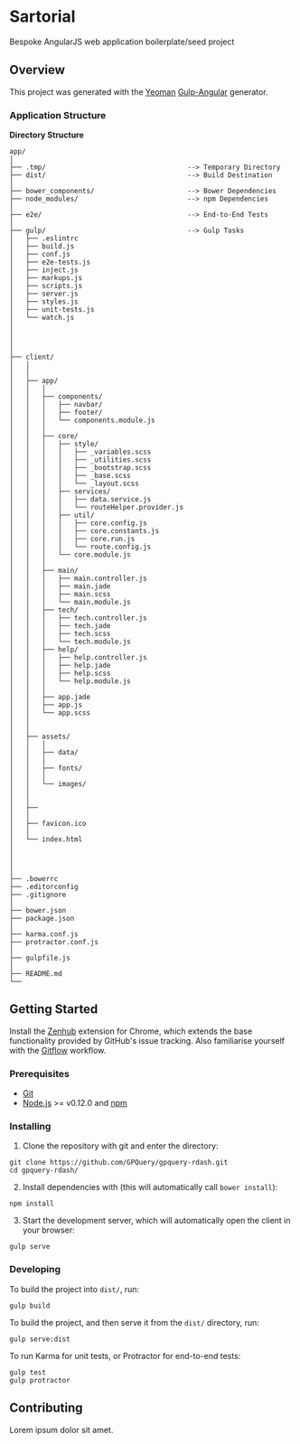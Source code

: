 Sartorial
=========

Bespoke AngularJS web application boilerplate/seed project




## Overview

This project was generated with the [Yeoman][yo] [Gulp-Angular][yo-gulp-ng] generator.


### Application Structure

__Directory Structure__
```
app/
│   
├── .tmp/                                   --> Temporary Directory
├── dist/                                   --> Build Destination
│   
├── bower_components/                       --> Bower Dependencies
├── node_modules/                           --> npm Dependencies
│   
├── e2e/                                    --> End-to-End Tests
│   
├── gulp/                                   --> Gulp Tasks
│   ├── .eslintrc
│   ├── build.js
│   ├── conf.js
│   ├── e2e-tests.js
│   ├── inject.js
│   ├── markups.js
│   ├── scripts.js
│   ├── server.js
│   ├── styles.js
│   ├── unit-tests.js
│   └── watch.js
│   
│   
│   
│   
├── client/
│   │   
│   │
│   ├── app/
│   │   │   
│   │   ├── components/
│   │   │   ├── navbar/
│   │   │   ├── footer/
│   │   │   └── components.module.js
│   │   │   
│   │   ├── core/
│   │   │   ├── style/
│   │   │   │   ├── _variables.scss
│   │   │   │   ├── _utilities.scss
│   │   │   │   ├── _bootstrap.scss
│   │   │   │   ├── _base.scss
│   │   │   │   └── _layout.scss
│   │   │   ├── services/
│   │   │   │   ├── data.service.js
│   │   │   │   └── routeHelper.provider.js
│   │   │   ├── util/
│   │   │   │   ├── core.config.js
│   │   │   │   ├── core.constants.js
│   │   │   │   ├── core.run.js
│   │   │   │   └── route.config.js
│   │   │   └── core.module.js
│   │   │   
│   │   ├── main/
│   │   │   ├── main.controller.js
│   │   │   ├── main.jade
│   │   │   ├── main.scss
│   │   │   └── main.module.js
│   │   ├── tech/
│   │   │   ├── tech.controller.js
│   │   │   ├── tech.jade
│   │   │   ├── tech.scss
│   │   │   └── tech.module.js
│   │   ├── help/
│   │   │   ├── help.controller.js
│   │   │   ├── help.jade
│   │   │   ├── help.scss
│   │   │   └── help.module.js
│   │   │   
│   │   ├── app.jade
│   │   ├── app.js
│   │   └── app.scss
│   │
│   │   
│   ├── assets/
│   │   │   
│   │   ├── data/
│   │   │   
│   │   ├── fonts/
│   │   │   
│   │   └── images/
│   │
│   │   
│   ├── 
│   │   
│   ├── favicon.ico
│   │   
│   └── index.html
│   
│   
│   
│   
├── .bowerrc
├── .editorconfig
├── .gitignore
│   
├── bower.json
├── package.json
│   
├── karma.conf.js
├── protractor.conf.js
│   
├── gulpfile.js
│   
├── README.md
└──
```




## Getting Started

Install the [Zenhub][zenhub] extension for Chrome, which extends the base functionality provided by GitHub's issue tracking.  Also familiarise yourself with the [Gitflow][gitflow] workflow.


### Prerequisites

- [Git][git]
- [Node.js][node] >= v0.12.0 and [npm][npm]


### Installing

1. Clone the repository with git and enter the directory:
```
git clone https://github.com/GPQuery/gpquery-rdash.git
cd gpquery-rdash/
```

2. Install dependencies with (this will automatically call `bower install`):
```
npm install
```

3. Start the development server, which will automatically open the client in your browser:
```
gulp serve
```


### Developing

To build the project into `dist/`, run:
```
gulp build
```

To build the project, and then serve it from the `dist/` directory, run:
```
gulp serve:dist
```

To run Karma for unit tests, or Protractor for end-to-end tests:
```
gulp test
gulp protractor
```




## Contributing

Lorem ipsum dolor sit amet.



[zenhub]:https://www.zenhub.com/
[gitflow]:https://www.atlassian.com/git/tutorials/comparing-workflows/gitflow-workflow

[ergast]:http://ergast.com/mrd/
[ergast-toc]:http://ergast.com/mrd/terms/
[license-nc-sa]:http://creativecommons.org/licenses/by-nc-sa/3.0/

[git]:https://git-scm.com/
[node]:https://nodejs.org
[npm]:https://npmjs.org
[bower]:https://bower.io
[yo-gulp-ng]:https://github.com/Swiip/generator-gulp-angular
[yo]:https://yeoman.io
[rdash-ng]:https://github.com/rdash/rdash-angular
[gulp]:https://gulpjs.com

